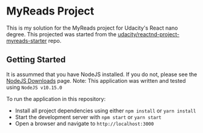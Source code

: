 # MyReads Project

This is my solution for the MyReads project for Udacity's React nano degree.  This projected was started from the [udacity/reactnd-project-myreads-starter](https://github.com/udacity/reactnd-project-myreads-starter) repo.

## Getting Started

It is assummed that you have NodeJS installed.  If you do not, please see the [NodeJS Downloads](https://nodejs.org/en/download/) page. Note: This application was written and tested using `NodeJS v10.15.0`

To run the application in this repository:

* Install all project dependencies using either `npm install` or `yarn install`
* Start the development server with `npm start` or `yarn start`
* Open a browser and navigate to `http://localhost:3000`

